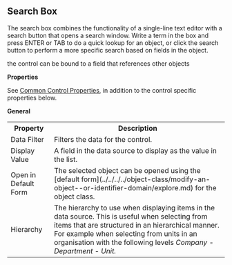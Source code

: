 ## Search Box

The search box combines the functionality of a single-line text editor with a search button that opens a search window. Write a term in the box and press ENTER or TAB to do a quick lookup for an object, or click the search button to perform a more specific search based on fields in the object.

the control can be bound to a field that references other objects

**Properties**

See [Common Control Properties](../common-control-properties.md), in addition to the control specific properties below.

**General**

<table style="WIDTH: 100%">

<tbody>

<tr>

<th>Property</th>

<th>Description</th>

</tr>

<tr>

<td>Data Filter</td>

<td>Filters the data for the control.</td>

</tr>

<tr>

<td>Display Value</td>

<td>A field in the data source to display as the value in the list.</td>

</tr>

<tr>

<td>Open in Default Form</td>

<td>The selected object can be opened using the [default form](../../../../object-class/modify-an-object--or-identifier-domain/explore.md) for the object class.</td>

</tr>

<tr>

<td>Hierarchy</td>

<td>The hierarchy to use when displaying items in the data source. This is useful when selecting from items that are structured in an hierarchical manner. For example when selecting from units in an organisation with the following levels <span style="FONT-STYLE: italic">Company - Department - Unit.</td>

</tr>

</tbody>

</table>